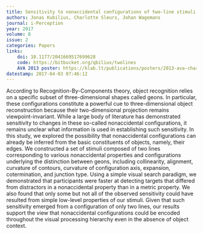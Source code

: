 ```yaml
---
title: Sensitivity to nonaccidental configurations of two-line stimuli
authors: Jonas Kubilius, Charlotte Sleurs, Johan Wagemans
journal: i-Perception
year: 2017
volume: 8
issue: 2
categories: Papers
links:
    doi: 10.1177/2041669517699628
    code: https://bitbucket.org/qbilius/twolines
    AVA 2013 poster: https://klab.lt/publications/posters/2013-ava-charlotte/
datestamp: 2017-04-03 07:46:12
---
```


According to Recognition-By-Components theory, object recognition relies on a specific subset of three-dimensional shapes called geons. In particular, these configurations constitute a powerful cue to three-dimensional object reconstruction because their two-dimensional projection remains viewpoint-invariant. While a large body of literature has demonstrated sensitivity to changes in these so-called nonaccidental configurations, it remains unclear what information is used in establishing such sensitivity. In this study, we explored the possibility that nonaccidental configurations can already be inferred from the basic constituents of objects, namely, their edges. We constructed a set of stimuli composed of two lines corresponding to various nonaccidental properties and configurations underlying the distinction between geons, including collinearity, alignment, curvature of contours, curvature of configuration axis, expansion, cotermination, and junction type. Using a simple visual search paradigm, we demonstrated that participants were faster at detecting targets that differed from distractors in a nonaccidental property than in a metric property. We also found that only some but not all of the observed sensitivity could have resulted from simple low-level properties of our stimuli. Given that such sensitivity emerged from a configuration of only two lines, our results support the view that nonaccidental configurations could be encoded throughout the visual processing hierarchy even in the absence of object context.